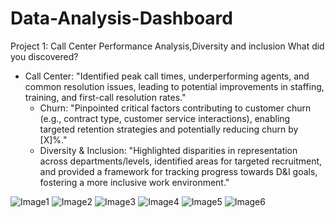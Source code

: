 # Data-Analysis-Dashboard
Project 1: Call Center Performance Analysis,Diversity and inclusion
What did you discovered?
* Call Center: "Identified peak call times, underperforming agents, and common resolution issues, leading to potential improvements in staffing, training, and first-call resolution rates."
   * Churn: "Pinpointed critical factors contributing to customer churn (e.g., contract type, customer service interactions), enabling targeted retention strategies and potentially reducing churn by [X]%."
   * Diversity & Inclusion: "Highlighted disparities in representation across departments/levels, identified areas for targeted recruitment, and provided a framework for tracking progress towards D&I goals, fostering a more inclusive work environment."

![Image1](https://github.com/user-attachments/assets/e0a3ff19-82f6-4f65-9ca3-38c1e226c41a)
![Image2](https://github.com/user-attachments/assets/671deffd-87f6-42de-83d7-606c5d366bbf)
![Image3](https://github.com/user-attachments/assets/182e75b4-8061-4184-b38c-b4bcc8aeb7aa)
![Image4](https://github.com/user-attachments/assets/d264f288-596d-4b91-93c5-1480b3ab7579)
![Image5](https://github.com/user-attachments/assets/cb71b464-45eb-4c6a-b619-bb70d4e4dc86)
![Image6](https://github.com/user-attachments/assets/d1272ec3-1849-4e3e-9596-aa1d4411bbc9)

